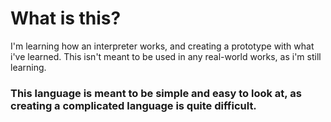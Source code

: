 # What is this?

I'm learning how an interpreter works, and creating a prototype with what i've learned. This isn't meant to be used in any real-world works, as i'm still learning.
<h3>This language is meant to be simple and easy to look at, as creating a complicated language is quite difficult.</h3>
